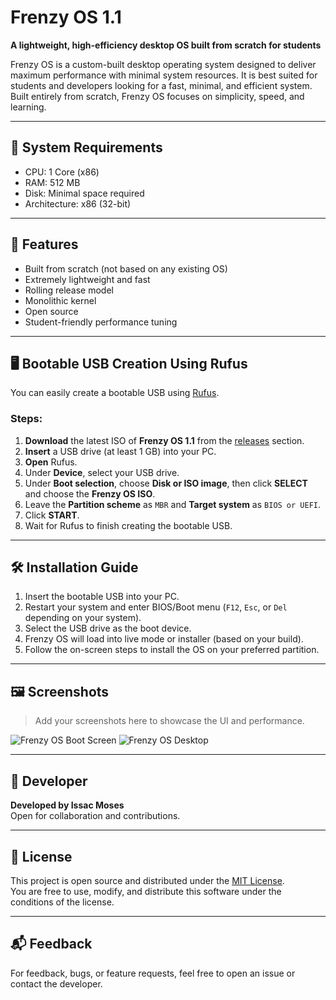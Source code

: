 # Frenzy OS 1.1

**A lightweight, high-efficiency desktop OS built from scratch for students**

Frenzy OS is a custom-built desktop operating system designed to deliver maximum performance with minimal system resources. It is best suited for students and developers looking for a fast, minimal, and efficient system. Built entirely from scratch, Frenzy OS focuses on simplicity, speed, and learning.

---

## 🔧 System Requirements

- CPU: 1 Core (x86)
- RAM: 512 MB
- Disk: Minimal space required
- Architecture: x86 (32-bit)

---

## 🚀 Features

- Built from scratch (not based on any existing OS)
- Extremely lightweight and fast
- Rolling release model
- Monolithic kernel
- Open source
- Student-friendly performance tuning

---

## 🖥️ Bootable USB Creation Using Rufus

You can easily create a bootable USB using [Rufus](https://rufus.ie/).

### Steps:
1. **Download** the latest ISO of **Frenzy OS 1.1** from the [releases](#) section.
2. **Insert** a USB drive (at least 1 GB) into your PC.
3. **Open** Rufus.
4. Under **Device**, select your USB drive.
5. Under **Boot selection**, choose **Disk or ISO image**, then click **SELECT** and choose the **Frenzy OS ISO**.
6. Leave the **Partition scheme** as `MBR` and **Target system** as `BIOS or UEFI`.
7. Click **START**.
8. Wait for Rufus to finish creating the bootable USB.

---

## 🛠️ Installation Guide

1. Insert the bootable USB into your PC.
2. Restart your system and enter BIOS/Boot menu (`F12`, `Esc`, or `Del` depending on your system).
3. Select the USB drive as the boot device.
4. Frenzy OS will load into live mode or installer (based on your build).
5. Follow the on-screen steps to install the OS on your preferred partition.

---

## 🖼️ Screenshots

> Add your screenshots here to showcase the UI and performance.

![Frenzy OS Boot Screen](screenshots/boot.png)
![Frenzy OS Desktop](screenshots/desktop.png)

---

## 👤 Developer

**Developed by Issac Moses**  
Open for collaboration and contributions.

---

## 📜 License

This project is open source and distributed under the [MIT License](https://opensource.org/licenses/MIT).  
You are free to use, modify, and distribute this software under the conditions of the license.

---

## 📬 Feedback

For feedback, bugs, or feature requests, feel free to open an issue or contact the developer.

